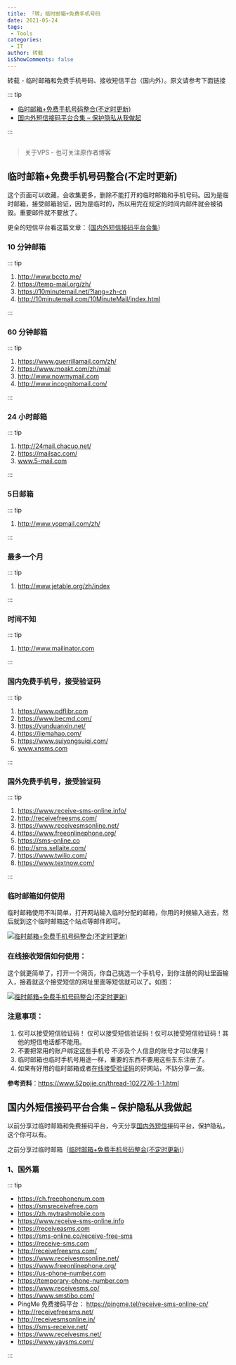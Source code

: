 ```yaml
---
title: 「转」临时邮箱+免费手机号码
date: 2021-05-24
tags:
 - Tools
categories:
 - IT
author: 转载
isShowComments: false
---
```


转载 - 临时邮箱和免费手机号码、接收短信平台（国内外）。原文请参考下面链接

::: tip 

- [临时邮箱+免费手机号码整合(不定时更新)](https://www.daniao.org/6607.html)
- [国内外短信接码平台合集 – 保护隐私从我做起](https://www.daniao.org/9064.html)

:::

<div style="display:flex;"><img src="https://heyan.site:8003/download/2021-0524-1.png" alt="" style="zoom:90%;display:block;" align="left"/></div>

<!-- more -->

> 关于VPS - 也可关注原作者博客

## 临时邮箱+免费手机号码整合(不定时更新)

这个页面可以收藏，会收集更多，删除不能打开的临时邮箱和手机号码。因为是临时邮箱，接受邮箱验证，因为是临时的，所以用完在规定的时间内邮件就会被销毁。重要邮件就不要放了。

更全的短信平台看这篇文章：｛[国内外短信接码平台合集](https://www.daniao.org/9064.html)｝

### 10 分钟邮箱

::: tip

1. http://www.bccto.me/
2. https://temp-mail.org/zh/
3. https://10minutemail.net/?lang=zh-cn
4. http://10minutemail.com/10MinuteMail/index.html

:::

### 60 分钟邮箱

::: tip

1. https://www.guerrillamail.com/zh/
2. https://www.moakt.com/zh/mail
3. http://www.nowmymail.com
4. http://www.incognitomail.com/

:::

### 24 小时邮箱

::: tip

1. http://24mail.chacuo.net/
2. https://mailsac.com/
3. www.5-mail.com

:::

### 5日邮箱

::: tip

1. http://www.yopmail.com/zh/

:::

### 最多一个月

::: tip

1. http://www.jetable.org/zh/index

:::

### 时间不知

::: tip

1. http://www.mailinator.com

:::

### 国内免费手机号，接受验证码

::: tip

1. https://www.pdflibr.com
2. https://www.becmd.com/
3. https://yunduanxin.net/
4. https://jiemahao.com/
5. https://www.suiyongsuiqi.com/
6. www.xnsms.com

:::

### 国外免费手机号，接受验证码

::: tip

1. https://www.receive-sms-online.info/
2. http://receivefreesms.com/
3. https://www.receivesmsonline.net/
4. https://www.freeonlinephone.org/
5. https://sms-online.co
6. http://sms.sellaite.com/
7. https://www.twilio.com/
8. https://www.textnow.com/

::: 

### 临时邮箱如何使用

临时邮箱使用不叫简单，打开网站输入临时分配的邮箱，你用的时候输入进去，然后就到这个临时邮箱这个站点等邮件即可。

[![临时邮箱+免费手机号码整合(不定时更新)](https://www.daniao.org/wp-content/uploads/2019/09/temp-mail-1-min.png)](https://www.daniao.org/wp-content/uploads/2019/09/temp-mail-1-min.png)

### 在线接收短信如何使用：

这个就更简单了，打开一个网页，你自己挑选一个手机号，到你注册的网址里面输入，接着就这个接受短信的网址里面等短信就可以了。如图：

[![临时邮箱+免费手机号码整合(不定时更新)](https://www.daniao.org/wp-content/uploads/2019/09/temp-mail-2-min.png)](https://www.daniao.org/wp-content/uploads/2019/09/temp-mail-2-min.png)

### 注意事项：

1. 仅可以接受短信验证码！ 仅可以接受短信验证码！仅可以接受短信验证码！其他的短信电话都不能用。
2. 不要把常用的账户绑定这些手机号 不涉及个人信息的账号才可以使用！
3. 临时邮箱也临时手机号用途一样，重要的东西不要用这些东东注册了。
4. 如果有好用的临时邮箱或者[在线接受验证码](https://www.daniao.org/tag/在线接受验证码/)的好网站，不妨分享一波。

**参考资料**：https://www.52pojie.cn/thread-1027276-1-1.html



## 国内外短信接码平台合集 – 保护隐私从我做起

以前分享过临时邮箱和免费接码平台，今天分享[国内外短信](https://www.daniao.org/tag/国内外短信/)接码平台，保护隐私，这个你可以有。

之前分享过临时邮箱｛[临时邮箱+免费手机号码整合(不定时更新)](https://www.daniao.org/6607.html)｝

### 1、国外篇

::: tip

- https://ch.freephonenum.com
- https://smsreceivefree.com
- https://zh.mytrashmobile.com
- https://www.receive-sms-online.info
- https://receiveasms.com
- https://sms-online.co/receive-free-sms
- https://receive-sms.com
- http://receivefreesms.com/
- https://www.receivesmsonline.net/
- https://www.freeonlinephone.org/
- https://us-phone-number.com
- https://temporary-phone-number.com
- https://www.receivesms.co/
- https://www.smstibo.com/
- PingMe 免费接码平台： https://pingme.tel/receive-sms-online-cn/
- http://receivefreesms.net/
- http://receivesmsonline.in/
- https://sms-receive.net/
- https://www.receivesms.net/
- https://www.yaysms.com/

:::